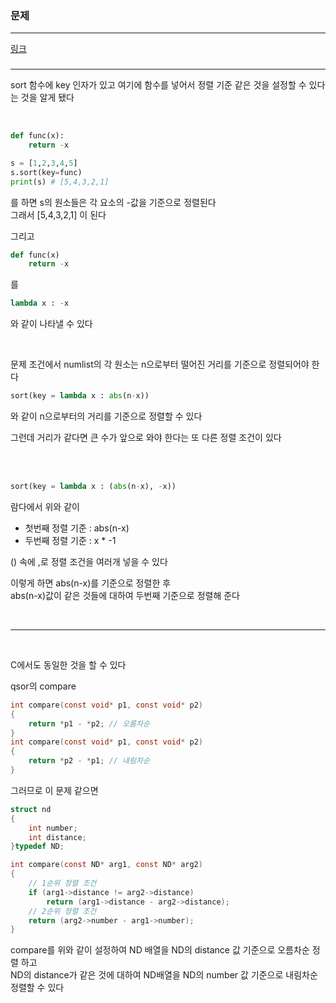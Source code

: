 ### 문제
***
[링크](https://school.programmers.co.kr/learn/courses/30/lessons/120880)

###
***
sort 함수에 key 인자가 있고 여기에 함수를 넣어서 정렬 기준 같은 것을 설정할 수 있다는 것을 알게 됐다  
  
</br>

```python
def func(x):
    return -x

s = [1,2,3,4,5]  
s.sort(key=func)
print(s) # [5,4,3,2,1]
```
를 하면 s의 원소들은 각 요소의 -값을 기준으로 정렬된다  
그래서 [5,4,3,2,1] 이 된다  


그리고  
```python
def func(x)
    return -x
````
를  
```python
lambda x : -x
```
와 같이 나타낼 수 있다  

</br>

문제 조건에서 numlist의 각 원소는 n으로부터 떨어진 거리를 기준으로 정렬되어야 한다  
```python
sort(key = lambda x : abs(n-x))
```
와 같이 n으로부터의 거리를 기준으로 정렬할 수 있다  

그런데 거리가 같다면 큰 수가 앞으로 와야 한다는 또 다른 정렬 조건이 있다  

</br>
</br>

```python
sort(key = lambda x : (abs(n-x), -x))
```
람다에서 위와 같이  
* 첫번째 정렬 기준 : abs(n-x)  
* 두번째 정렬 기준 :  x * -1  

() 속에 ,로 정렬 조건을 여러개 넣을 수 있다  

이렇게 하면 abs(n-x)를 기준으로 정렬한 후  
abs(n-x)값이 같은 것들에 대하여 두번째 기준으로 정렬해 준다  

</br>

***

</br>

C에서도 동일한 것을 할 수 있다  

qsor의 compare  
```C
int compare(const void* p1, const void* p2)
{
    return *p1 - *p2; // 오름차순
}
int compare(const void* p1, const void* p2)
{
    return *p2 - *p1; // 내림차순
}
```

그러므로 이 문제 같으면  
```c
struct nd
{
    int number;
    int distance;
}typedef ND;

int compare(const ND* arg1, const ND* arg2)
{
    // 1순위 정렬 조건
    if (arg1->distance != arg2->distance)
        return (arg1->distance - arg2->distance);
    // 2순위 정렬 조건
    return (arg2->number - arg1->number);
}

```
compare를 위와 같이 설정하여 ND 배열을 ND의 distance 값 기준으로 오름차순 정렬 하고  
ND의 distance가 같은 것에 대하여 ND배열을 ND의 number 값 기준으로 내림차순 정렬할 수 있다   

